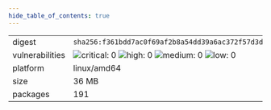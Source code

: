 ```yaml
---
hide_table_of_contents: true
---
```


<table>
<tr><td>digest</td><td><code>sha256:f361bdd7ac0f69af2b8a54dd39a6ac372f57d3d59fb9b54ff8c22633b8b647bb</code></td><tr><tr><td>vulnerabilities</td><td><img alt="critical: 0" src="https://img.shields.io/badge/critical-0-lightgrey"/> <img alt="high: 0" src="https://img.shields.io/badge/high-0-lightgrey"/> <img alt="medium: 0" src="https://img.shields.io/badge/medium-0-lightgrey"/> <img alt="low: 0" src="https://img.shields.io/badge/low-0-lightgrey"/> <!-- unspecified: 0 --></td></tr>
<tr><td>platform</td><td>linux/amd64</td></tr>
<tr><td>size</td><td>36 MB</td></tr>
<tr><td>packages</td><td>191</td></tr>
</table>
</details></table>
</details>

<table></table>

